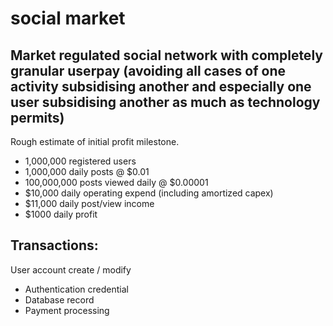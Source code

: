 # social market

## Market regulated social network with completely granular userpay (avoiding all cases of one activity subsidising another and especially one user subsidising another as much as technology permits)


Rough estimate of initial profit milestone.
* 1,000,000 registered users
* 1,000,000 daily posts @ $0.01
* 100,000,000 posts viewed daily @ $0.00001
* $10,000 daily operating expend (including amortized capex)
* $11,000 daily post/view income
* $1000 daily profit

## Transactions:

User account create / modify
* Authentication credential
* Database record 
* Payment processing
